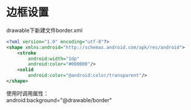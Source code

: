 # 边框设置

drawable下新建文件border.xml

```xml
<?xml version="1.0" encoding="utf-8"?>
<shape xmlns:android="http://schemas.android.com/apk/res/android">
    <stroke
        android:width="1dp"
        android:color="#000000"/>
    <solid
        android:color="@android:color/transparent"/>
</shape>
```

使用时调用属性：  
android:background="@drawable/border"
